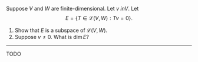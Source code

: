 Suppose $V$ and $W$ are finite-dimensional. Let $v\ in V$. Let
$$
E = \{T \in \mathcal L(V,W) : Tv = 0\}.
$$
1. Show that $E$ is a subspace of $\mathcal L(V,W)$.
2. Suppose $v \ne 0$. What is $\dim E$?

---

TODO